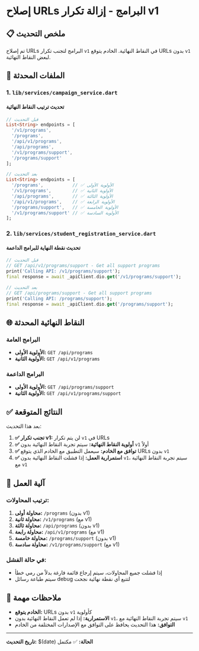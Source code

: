 # إصلاح URLs البرامج - إزالة تكرار v1

## 📋 ملخص التحديث

تم إصلاح URLs البرامج لتجنب تكرار `v1` في النقاط النهائية. الخادم يتوقع URLs بدون `v1` لبعض النقاط النهائية.

## 🔧 الملفات المحدثة

### 1. `lib/services/campaign_service.dart`

#### تحديث ترتيب النقاط النهائية
```dart
// قبل التحديث
List<String> endpoints = [
  '/v1/programs',
  '/programs',
  '/api/v1/programs',
  '/api/programs',
  '/v1/programs/support',
  '/programs/support'
];

// بعد التحديث
List<String> endpoints = [
  '/programs',           // ✅ الأولوية الأولى
  '/v1/programs',        // ✅ الأولوية الثانية
  '/api/programs',       // ✅ الأولوية الثالثة
  '/api/v1/programs',    // ✅ الأولوية الرابعة
  '/programs/support',   // ✅ الأولوية الخامسة
  '/v1/programs/support' // ✅ الأولوية السادسة
];
```

### 2. `lib/services/student_registration_service.dart`

#### تحديث نقطة النهاية للبرامج الداعمة
```dart
// قبل التحديث
// GET /api/v1/programs/support - Get all support programs
print('Calling API: /v1/programs/support');
final response = await _apiClient.dio.get('/v1/programs/support');

// بعد التحديث
// GET /api/programs/support - Get all support programs
print('Calling API: /programs/support');
final response = await _apiClient.dio.get('/programs/support');
```

## 🌐 النقاط النهائية المحدثة

### البرامج العامة
- **الأولوية الأولى:** `GET /api/programs`
- **الأولوية الثانية:** `GET /api/v1/programs`

### البرامج الداعمة
- **الأولوية الأولى:** `GET /api/programs/support`
- **الأولوية الثانية:** `GET /api/v1/programs/support`

## ✅ النتائج المتوقعة

بعد هذا التحديث:

1. **✅ تجنب تكرار v1:** لن يتم تكرار `v1` في URLs
2. **✅ أولوية النقاط النهائية:** سيتم تجربة النقاط النهائية بدون `v1` أولاً
3. **✅ توافق مع الخادم:** سيعمل التطبيق مع الخادم الذي يتوقع URLs بدون `v1`
4. **✅ استمرارية العمل:** إذا فشلت النقاط النهائية بدون `v1`، سيتم تجربة النقاط النهائية مع `v1`

## 🔄 آلية العمل

### ترتيب المحاولات:
1. **محاولة أولى:** `/programs` (بدون v1)
2. **محاولة ثانية:** `/v1/programs` (مع v1)
3. **محاولة ثالثة:** `/api/programs` (بدون v1)
4. **محاولة رابعة:** `/api/v1/programs` (مع v1)
5. **محاولة خامسة:** `/programs/support` (بدون v1)
6. **محاولة سادسة:** `/v1/programs/support` (مع v1)

### في حالة الفشل:
- إذا فشلت جميع المحاولات، سيتم إرجاع قائمة فارغة بدلاً من رمي خطأ
- سيتم طباعة رسائل debug لتتبع أي نقطة نهائية نجحت

## 📝 ملاحظات مهمة

- **الخادم يتوقع:** URLs بدون `v1` كأولوية
- **الاستمرارية:** إذا لم تعمل النقاط النهائية بدون `v1`، سيتم تجربة النقاط النهائية مع `v1`
- **التوافق:** هذا التحديث يحافظ على التوافق مع الإصدارات المختلفة من الخادم

---
**تاريخ التحديث:** $(date)
**الحالة:** ✅ مكتمل
